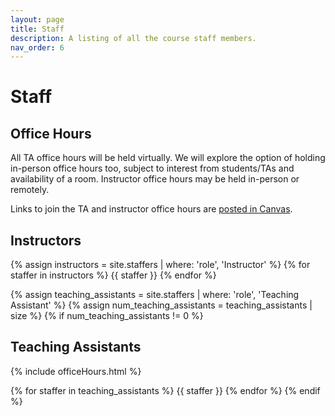 ```yaml
---
layout: page
title: Staff
description: A listing of all the course staff members.
nav_order: 6
---
```


# Staff

## Office Hours 
All TA office hours will be held virtually. We will explore the option of holding in-person office hours too, subject to interest from students/TAs and availability of a room. Instructor office hours may be held in-person or remotely.  

Links to join the TA and instructor office hours are [posted in Canvas](https://northeastern.instructure.com/courses/133054/pages/office-hours).
## Instructors

{% assign instructors = site.staffers | where: 'role', 'Instructor' %}
{% for staffer in instructors %}
{{ staffer }}
{% endfor %}

{% assign teaching_assistants = site.staffers | where: 'role', 'Teaching Assistant' %}
{% assign num_teaching_assistants = teaching_assistants | size %}
{% if num_teaching_assistants != 0 %}
## Teaching Assistants
{% include officeHours.html %}

{% for staffer in teaching_assistants %}
{{ staffer }}
{% endfor %}
{% endif %}

